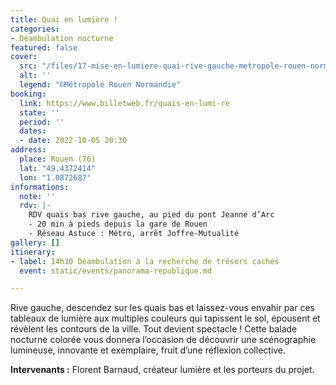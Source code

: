 ```yaml
---
title: Quai en lumière !
categories:
- Déambulation nocturne
featured: false
cover:
  src: "/files/17-mise-en-lumiere-quai-rive-gauche-metropole-rouen-normandie.jpg"
  alt: ''
  legend: "©Métropole Rouen Normandie"
booking:
  link: https://www.billetweb.fr/quais-en-lumi-re
  state: ''
  period: ''
  dates:
  - date: 2022-10-05 20:30
address:
  place: Rouen (76)
  lat: "49.4372414"
  lon: "1.0872687"
informations:
  note: ''
  rdv: |-
    RDV quais bas rive gauche, au pied du pont Jeanne d’Arc
    - 20 min à pieds depuis la gare de Rouen
    - Réseau Astuce : Métro, arrêt Joffre-Mutualité
gallery: []
itinerary:
- label: 14h30 Déambulation à la recherche de trésors cachés
  event: static/events/panorama-republique.md

---
```

Rive gauche, descendez sur les quais bas et laissez-vous envahir par ces tableaux de lumière aux multiples couleurs qui tapissent le sol, épousent et révèlent les contours de la ville. Tout devient spectacle ! Cette balade nocturne colorée vous donnera l’occasion de découvrir une scénographie lumineuse, innovante et exemplaire, fruit d’une réflexion collective.

**Intervenants :** Florent Barnaud, créateur lumière et les porteurs du projet.